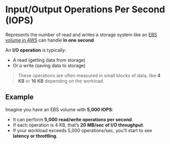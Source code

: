 # Input/Output Operations Per Second (IOPS)
Represents the number of read and writes a storage system like an [EBS volume in AWS](aws_ebs_intro.md) can handle **in one second**.

An **I/O operation** is typically:
- A read (getting data from storage)
- Or a write (saving data to storage)

>These operations are often measured in small blocks of data, like **4 KB** or **16 KB** depending on the workload.
## Example
Imagine you have an EBS volume with **5,000 IOPS**:
- It can perform **5,000 read/write operations per second**.
- If each operation is 4 KB, that’s **20 MB/sec of I/O throughput**.
- If your workload exceeds 5,000 operations/sec, you’ll start to see **latency or throttling**.